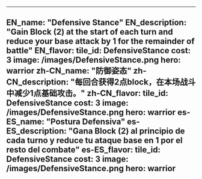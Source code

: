 ---

EN_name: "Defensive Stance"
EN_description: "Gain Block (2) at the start of each turn and reduce your base attack by 1 for the remainder of battle"
EN_flavor: 
tile_id: DefensiveStance
cost: 3
image: /images/DefensiveStance.png
hero: warrior
zh-CN_name: "防御姿态"
zh-CN_description: "每回合获得2点block，在本场战斗中减少1点基础攻击。"
zh-CN_flavor: 
tile_id: DefensiveStance
cost: 3
image: /images/DefensiveStance.png
hero: warrior
es-ES_name: "Postura Defensiva"
es-ES_description: "Gana Block (2) al principio de cada turno y reduce tu ataque base en 1 por el resto del combate"
es-ES_flavor: 
tile_id: DefensiveStance
cost: 3
image: /images/DefensiveStance.png
hero: warrior
---